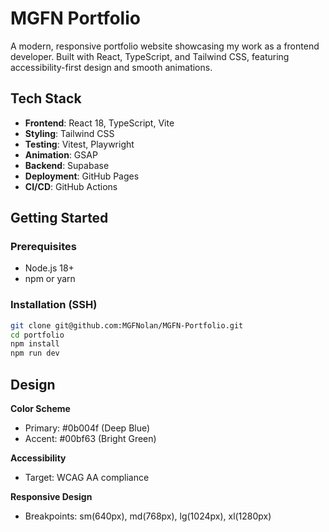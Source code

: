# MGFN Portfolio

A modern, responsive portfolio website showcasing my work as a frontend developer. Built with React, TypeScript, and Tailwind CSS, featuring accessibility-first design and smooth animations.

## Tech Stack

-   **Frontend**: React 18, TypeScript, Vite
-   **Styling**: Tailwind CSS
-   **Testing**: Vitest, Playwright
-   **Animation**: GSAP
-   **Backend**: Supabase
-   **Deployment**: GitHub Pages
-   **CI/CD**: GitHub Actions

## Getting Started

### Prerequisites

-   Node.js 18+
-   npm or yarn

### Installation (SSH)

```bash
git clone git@github.com:MGFNolan/MGFN-Portfolio.git
cd portfolio
npm install
npm run dev
```

## Design

**Color Scheme**

-   Primary: #0b004f (Deep Blue)
-   Accent: #00bf63 (Bright Green)

**Accessibility**

-   Target: WCAG AA compliance

**Responsive Design**

-   Breakpoints: sm(640px), md(768px), lg(1024px), xl(1280px)

